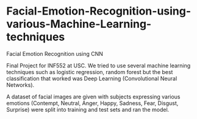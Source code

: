 # Facial-Emotion-Recognition-using-various-Machine-Learning-techniques
Facial Emotion Recognition using CNN

Final Project for INF552 at USC. We tried to use several machine learning techniques such as logistic regression, random forest but the best classification that
worked was Deep Learning (Convolutional Neural Networks).

A dataset of facial images are given with subjects expressing various emotions (Contempt, Neutral, Anger, Happy, Sadness, Fear, Disgust, Surprise) were split into
training and test sets and ran the model.
